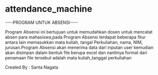 # attendance_machine
----PROGRAM UNTUK ABSENSI----

Program Absensi ini bertujuan untuk memudahkan dosen untuk mencatat absen para mahasiswa,pada Program Absensi terdapat beberapa fitur antara lain memasukkan mata kuliah, tangal Perkuliahan, nama, NIM, jurusan.Program Absensi akan menerima data dari inputan user kemudian akan disimpan dalam bentuk file berupa excel dan nantinya format dari penamaan file tersebut adalah mata kuliah_tanggal perkuliahan

Created By : Santa Nagata

